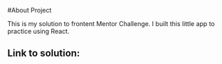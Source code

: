 #About Project

This is my solution to frontent Mentor Challenge. I built this little app to practice using React.

## Link to solution:
